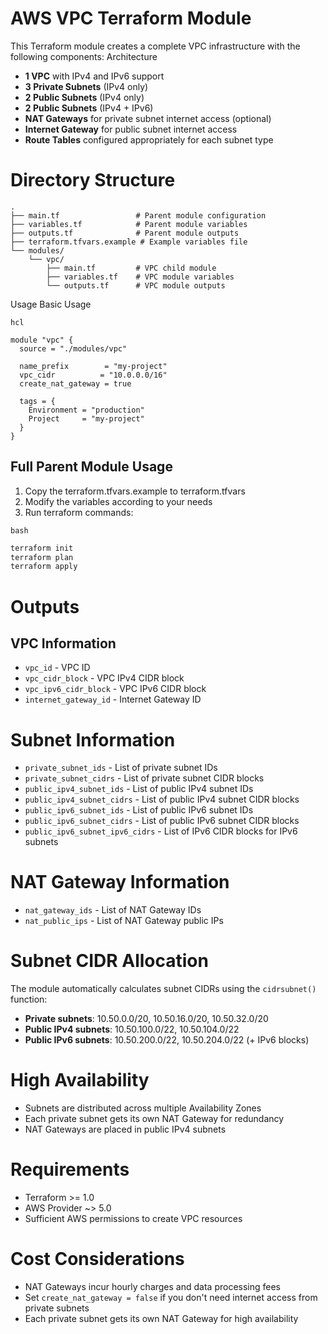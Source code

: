 # AWS VPC Terraform Module

This Terraform module creates a complete VPC infrastructure with the following components:
Architecture
* **1 VPC** with IPv4 and IPv6 support
* **3 Private Subnets** (IPv4 only)
* **2 Public Subnets** (IPv4 only)
* **2 Public Subnets** (IPv4 + IPv6)
* **NAT Gateways** for private subnet internet access (optional)
* **Internet Gateway** for public subnet internet access
* **Route Tables** configured appropriately for each subnet type
# Directory Structure

```
.
├── main.tf                 # Parent module configuration
├── variables.tf            # Parent module variables
├── outputs.tf              # Parent module outputs
├── terraform.tfvars.example # Example variables file
└── modules/
    └── vpc/
        ├── main.tf         # VPC child module
        ├── variables.tf    # VPC module variables
        └── outputs.tf      # VPC module outputs
```

Usage
Basic Usage

```
hcl
```


```hcl
module "vpc" {
  source = "./modules/vpc"

  name_prefix        = "my-project"
  vpc_cidr          = "10.0.0.0/16"
  create_nat_gateway = true

  tags = {
    Environment = "production"
    Project     = "my-project"
  }
}
```

## Full Parent Module Usage
1. Copy the terraform.tfvars.example to terraform.tfvars
2. Modify the variables according to your needs
3. Run terraform commands:

```
bash
```


```bash
terraform init
terraform plan
terraform apply
```

# Outputs
## VPC Information
* `vpc_id` - VPC ID
* `vpc_cidr_block` - VPC IPv4 CIDR block
* `vpc_ipv6_cidr_block` - VPC IPv6 CIDR block
* `internet_gateway_id` - Internet Gateway ID
# Subnet Information
* `private_subnet_ids` - List of private subnet IDs
* `private_subnet_cidrs` - List of private subnet CIDR blocks
* `public_ipv4_subnet_ids` - List of public IPv4 subnet IDs
* `public_ipv4_subnet_cidrs` - List of public IPv4 subnet CIDR blocks
* `public_ipv6_subnet_ids` - List of public IPv6 subnet IDs
* `public_ipv6_subnet_cidrs` - List of public IPv6 subnet CIDR blocks
* `public_ipv6_subnet_ipv6_cidrs` - List of IPv6 CIDR blocks for IPv6 subnets
# NAT Gateway Information
* `nat_gateway_ids` - List of NAT Gateway IDs
* `nat_public_ips` - List of NAT Gateway public IPs
# Subnet CIDR Allocation
The module automatically calculates subnet CIDRs using the `cidrsubnet()` function:
* **Private subnets**: 10.50.0.0/20, 10.50.16.0/20, 10.50.32.0/20
* **Public IPv4 subnets**: 10.50.100.0/22, 10.50.104.0/22
* **Public IPv6 subnets**: 10.50.200.0/22, 10.50.204.0/22 (+ IPv6 blocks)
# High Availability
* Subnets are distributed across multiple Availability Zones
* Each private subnet gets its own NAT Gateway for redundancy
* NAT Gateways are placed in public IPv4 subnets
# Requirements
* Terraform >= 1.0
* AWS Provider ~> 5.0
* Sufficient AWS permissions to create VPC resources
# Cost Considerations
* NAT Gateways incur hourly charges and data processing fees
* Set `create_nat_gateway = false` if you don't need internet access from private subnets
* Each private subnet gets its own NAT Gateway for high availability
